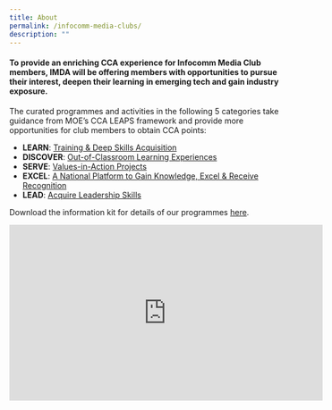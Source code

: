 ```yaml
---
title: About
permalink: /infocomm-media-clubs/
description: ""
---
```

#### To provide an enriching CCA experience for Infocomm Media Club members, IMDA will be offering members with opportunities to pursue their interest, deepen their learning in emerging tech and gain industry exposure.

The curated programmes and activities in the following 5 categories take guidance from MOE’s CCA LEAPS framework and provide more opportunities for club members to obtain CCA points:

* **LEARN**: [Training & Deep Skills Acquisition](/infocomm-media-clubs/learn/)
* **DISCOVER**: [Out-of-Classroom Learning Experiences](/infocomm-media-clubs/discover/)
* **SERVE**: [Values-in-Action Projects](/infocomm-media-clubs/serve/)
* **EXCEL**: [A National Platform to Gain Knowledge, Excel & Receive Recognition](/infocomm-media-clubs-cca/excel)
* **LEAD**: [Acquire Leadership Skills](infocomm-media-clubs-cca/lead)

Download the information kit for details of our programmes [here](/files/infocomm-media-clubs/IMDA%20ICM%20Club%20Info%20Kit.pdf).

<div class="bp-youtube"><iframe width="560" height="315" src="https://www.youtube.com/embed/EZg11sd0imk" title="YouTube video player" frameborder="0" allow="accelerometer; autoplay; clipboard-write; encrypted-media; gyroscope; picture-in-picture" allowfullscreen></iframe></div>